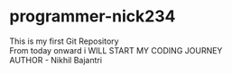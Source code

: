 # programmer-nick234
This is my first Git Repository
<br>
From today onward i WILL START MY CODING JOURNEY
<br>
AUTHOR - Nikhil Bajantri
